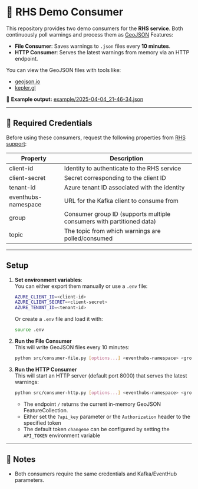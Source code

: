 # 🚨 RHS Demo Consumer

This repository provides two demo consumers for the **RHS service**. Both continuously poll warnings and process them as [GeoJSON](https://geojson.org/) Features:

- **File Consumer**: Saves warnings to `.json` files every **10 minutes**.
- **HTTP Consumer**: Serves the latest warnings from memory via an HTTP endpoint.

You can view the GeoJSON files with tools like:

- [geojson.io](https://geojson.io/)
- [kepler.gl](https://kepler.gl/demo)

📁 **Example output:** [example/2025-04-04_21-46-34.json](./example/2025-04-04_21-46-34.json)

---

## 🔐 Required Credentials

Before using these consumers, request the following properties from [RHS support](https://www.bosch-mobility.com/de/loesungen/assistenzsysteme/connected-map-services/):

| Property | Description |
| - | - |
| client-id | Identity to authenticate to the RHS service |
| client-secret | Secret corresponding to the client ID|
| tenant-id | Azure tenant ID associated with the identity |
| eventhubs-namespace | URL for the Kafka client to consume from |
| group | Consumer group ID (supports multiple consumers with partitioned data) |
| topic | The topic from which warnings are polled/consumed |

---

## Setup

1. **Set environment variables**:  
   You can either export them manually or use a `.env` file:

   ```bash
   AZURE_CLIENT_ID=<client-id>
   AZURE_CLIENT_SECRET=<client-secret>
   AZURE_TENANT_ID=<tenant-id>
   ```
   Or create a `.env` file and load it with:

   ```bash
   source .env
   ```

2. **Run the File Consumer**  
   This will write GeoJSON files every 10 minutes:
   ```bash
   python src/consumer-file.py [options...] <eventhubs-namespace> <group> <topic>
   ```

3. **Run the HTTP Consumer**  
   This will start an HTTP server (default port 8000) that serves the latest warnings:
   ```bash
   python src/consumer-http.py [options...] <eventhubs-namespace> <group> <topic>
   ```
   - The endpoint `/` returns the current in-memory GeoJSON FeatureCollection.
   - Either set the `?api_key` parameter or the `Authorization` header to the specified token
   - The default token `changeme` can be configured by setting the `API_TOKEN` environment variable

---

## 📖 Notes

- Both consumers require the same credentials and Kafka/EventHub parameters.


